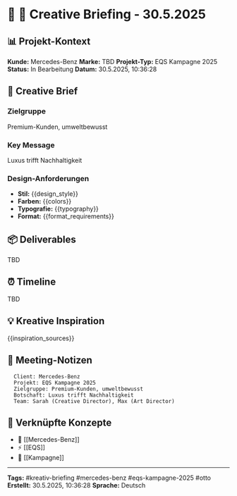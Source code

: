 # 🎯 🎯 Creative Briefing - 30.5.2025

## 📊 Projekt-Kontext
**Kunde:** Mercedes-Benz
**Marke:** TBD
**Projekt-Typ:** EQS Kampagne 2025
**Status:** In Bearbeitung
**Datum:** 30.5.2025, 10:36:28

## 🎨 Creative Brief
### Zielgruppe
Premium-Kunden, umweltbewusst

### Key Message
Luxus trifft Nachhaltigkeit

### Design-Anforderungen
- **Stil:** {{design_style}}
- **Farben:** {{colors}}
- **Typografie:** {{typography}}
- **Format:** {{format_requirements}}

## 📦 Deliverables
TBD

## ⏰ Timeline
TBD

## 💡 Kreative Inspiration
{{inspiration_sources}}

## 📝 Meeting-Notizen

      Client: Mercedes-Benz
      Projekt: EQS Kampagne 2025
      Zielgruppe: Premium-Kunden, umweltbewusst
      Botschaft: Luxus trifft Nachhaltigkeit
      Team: Sarah (Creative Director), Max (Art Director)
    


## 🔗 Verknüpfte Konzepte
- 🚗 [[Mercedes-Benz]]
- ⚡ [[EQS]]
- 📢 [[Kampagne]]


---
**Tags:** #kreativ-briefing #mercedes-benz #eqs-kampagne-2025 #otto
**Erstellt:** 30.5.2025, 10:36:28
**Sprache:** Deutsch
